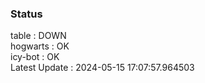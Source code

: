 ### Status


table : DOWN  
hogwarts : OK  
icy-bot : OK  
Latest Update : 2024-05-15 17:07:57.964503

